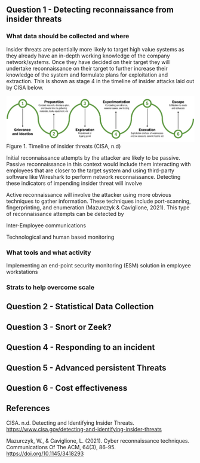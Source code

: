 ## Question 1 - Detecting reconnaissance from insider threats

### What data should be collected and where

Insider threats are potentially more likely to target high value systems as they already have an in-depth working knowledge of the company network/systems. Once they have decided on their target they will undertake reconnaissance on their target to further increase their knowledge of the system and formulate plans for exploitation and extraction. This is shown as stage 4 in the timeline of insider attacks laid out by CISA below.

![](../Images/350-insider-tl.png)
Figure 1. Timeline of insider threats (CISA, n.d)

Initial reconnaissance attempts by the attacker are likely to be passive. Passive reconnaissance in this context would include them interacting with employees that are closer to the target system and using third-party software like Wireshark to perform network reconnaissance. Detecting these indicators of impending insider threat will involve 

Active reconnaissance will involve the attacker using more obvious techniques to gather information. These techniques include port-scanning, fingerprinting, and enumeration (Mazurczyk & Caviglione, 2021). This type of reconnaissance attempts can be detected by 

Inter-Employee communications

Technological and human based monitoring



### What tools and what activity

Implementing an end-point security monitoring (ESM) solution in employee workstations

### Strats to help overcome scale

## Question 2 -  Statistical Data Collection

## Question 3 - Snort or Zeek?

## Question 4 - Responding to an incident

## Question 5 - Advanced persistent Threats

## Question 6 - Cost effectiveness

## References

CISA. n.d. Detecting and Identifying Insider Threats. https://www.cisa.gov/detecting-and-identifying-insider-threats

Mazurczyk, W., & Caviglione, L. (2021). Cyber reconnaissance techniques. Communications Of The ACM, 64(3), 86-95. https://doi.org/10.1145/3418293